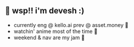 ## 👋 wsp!! i'm devesh :)

- currently eng @ kello.ai prev @ asset.money 🦄
- watchin' anime most of the time 👾
- weekend & nav are my jam 🍉
